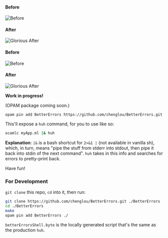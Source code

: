 #### Before
![Before](https://cloud.githubusercontent.com/assets/1909539/13025465/4baf80c2-d1d6-11e5-8f88-1d7b8065567c.png)

#### After
![Glorious After](https://cloud.githubusercontent.com/assets/1909539/13025466/4bc78262-d1d6-11e5-9dcc-2f9046dc1950.png)

#### Before
![Before](https://cloud.githubusercontent.com/assets/1909539/13025491/a47377f4-d1d6-11e5-9c12-c0b5285dba47.png)

#### After
![Glorious After](https://cloud.githubusercontent.com/assets/1909539/13025492/a4895d30-d1d6-11e5-996a-b7e0e2ba63bf.png)

**Work in progress!**

(OPAM package coming soon.)
```
opam pin add BetterErrors https://github.com/chenglou/BetterErrors.git
```

This'll expose a `huh` command, for you to use like so:
```sh
ocamlc myApp.ml |& huh
```

**Explanation**: `|&` is a bash shortcut for `2>&1 |` (not available in vanilla sh), which, in turn, means "pipe the stuff from stderr into stdout, then pipe it back into stdin of the next command". `huh` takes in this info and searches for errors to pretty-print back.

Have fun!

### For Development
`git clone` this repo, `cd` into it, then run:

```sh
git clone https://github.com/chenglou/BetterErrors.git ./BetterErrors
cd ./BetterErrors
make
opam pin add BetterErrors ./
```

`betterErrorsShell.byte` is the locally generated script that's the same as the production `huh`.
